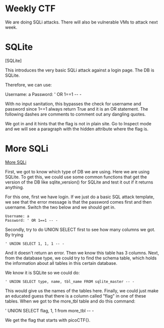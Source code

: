 # Weekly CTF
We are doing SQLi attacks. There will also be vulnerable VMs to attack next week.

# SQLite
[SQLite]

This introduces the very basic SQLi attack against a login page. The DB is SQLite.

Therefore, we can use:

Username: a
Password: ' OR 1==1 -- -

With no input sanitation, this bypasses the check for username and password since 1==1 always return True and it is an OR statement. The following dashes are comments to comment out any dangling quotes. 

We got in and it hints that the flag is not in plain site. Go to Inspect mode and we will see a paragraph with the hidden attribute where the flag is.

# More SQLi
[More SQLi](https://play.picoctf.org/practice/challenge/358?page=1&search=sql)

First, we got to know which type of DB we are using. Here we are using SQLite. To get this, we could use some common functions that get the version of the DB like sqlite_version() for SQLite and test it out if it returns anything.

For this one, first we have login. If we just do a basic SQL attack template, we see that the error message is that the password comes first and then username. Switch the two below and we should get in.

    Username: a
    Password: ' OR 1==1 -- -

Secondly, try to do UNION SELECT first to see how many columns we got. By trying 

    ' UNION SELECT 1, 1, 1 -- -

And it doesn't return an error. Then we know this table has 3 columns. Next, from the database type, we could try to find the schema table, which holds the information about all tables in this certain database.

We know it is SQLite so we could do:

    ' UNION SELECT type, name, tbl_name FROM sqlite_master -- -

This would give us the names of the tables here.
Finally, we could just make an educated guess that there is a column called "flag" in one of these tables. When we got to the more_tbl table and do this command:

' UNION SELECT flag, 1, 1 from more_tbl -- -

We get the flag that starts with picoCTF{}.